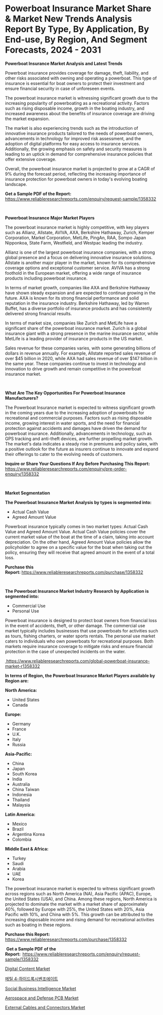 <p><h1>Powerboat Insurance Market Share & Market New Trends Analysis Report By Type, By Application, By End-use, By Region, And Segment Forecasts, 2024 - 2031</h1></p><p><strong>Powerboat Insurance Market Analysis and Latest Trends</strong></p>
<p><p>Powerboat insurance provides coverage for damage, theft, liability, and other risks associated with owning and operating a powerboat. This type of insurance is essential for boat owners to protect their investment and ensure financial security in case of unforeseen events.</p><p>The powerboat insurance market is witnessing significant growth due to the increasing popularity of powerboating as a recreational activity. Factors such as rising disposable income, growth in the boating industry, and increased awareness about the benefits of insurance coverage are driving the market expansion.</p><p>The market is also experiencing trends such as the introduction of innovative insurance products tailored to the needs of powerboat owners, advancements in technology for improved risk assessment, and the adoption of digital platforms for easy access to insurance services. Additionally, the growing emphasis on safety and security measures is leading to an uptick in demand for comprehensive insurance policies that offer extensive coverage.</p><p>Overall, the powerboat insurance market is projected to grow at a CAGR of 9% during the forecast period, reflecting the increasing importance of insurance protection for powerboat owners in today's evolving boating landscape.</p></p>
<p><strong>Get a Sample PDF of the Report:&nbsp;</strong> <a href="https://www.reliableresearchreports.com/enquiry/request-sample/1358332">https://www.reliableresearchreports.com/enquiry/request-sample/1358332</a></p>
<p>&nbsp;</p>
<p><strong>Powerboat Insurance Major Market Players</strong></p>
<p><p>The powerboat insurance market is highly competitive, with key players such as Allianz, Allstate, AVIVA, AXA, Berkshire Hathaway, Zurich, Kemper Corporation, Markel Corporation, MetLife, PingAn, RAA, Sompo Japan Nipponkoa, State Farm, Westfield, and Westpac leading the industry.</p><p>Allianz is one of the largest powerboat insurance companies, with a strong global presence and a focus on delivering innovative insurance solutions. Allstate is another major player in the market, known for its comprehensive coverage options and exceptional customer service. AVIVA has a strong foothold in the European market, offering a wide range of insurance products including powerboat insurance.</p><p>In terms of market growth, companies like AXA and Berkshire Hathaway have shown steady expansion and are expected to continue growing in the future. AXA is known for its strong financial performance and solid reputation in the insurance industry. Berkshire Hathaway, led by Warren Buffet, has a diverse portfolio of insurance products and has consistently delivered strong financial results.</p><p>In terms of market size, companies like Zurich and MetLife have a significant share of the powerboat insurance market. Zurich is a global insurance giant with a strong presence in the marine insurance sector, while MetLife is a leading provider of insurance products in the US market.</p><p>Sales revenue for these companies varies, with some generating billions of dollars in revenue annually. For example, Allstate reported sales revenue of over $45 billion in 2020, while AXA had sales revenue of over $147 billion in the same year. These companies continue to invest in technology and innovation to drive growth and remain competitive in the powerboat insurance market.</p></p>
<p>&nbsp;</p>
<p><strong>What Are The Key Opportunities For Powerboat Insurance Manufacturers?</strong></p>
<p><p>The Powerboat Insurance market is expected to witness significant growth in the coming years due to the increasing adoption of powerboats for recreational and commercial purposes. Factors such as rising disposable income, growing interest in water sports, and the need for financial protection against accidents and damages have driven the demand for powerboat insurance. Additionally, advancements in technology, such as GPS tracking and anti-theft devices, are further propelling market growth. The market's data indicates a steady rise in premiums and policy sales, with a positive outlook for the future as insurers continue to innovate and expand their offerings to cater to the evolving needs of customers.</p></p>
<p><strong>Inquire or Share Your Questions If Any Before Purchasing This Report:</strong> <a href="https://www.reliableresearchreports.com/enquiry/pre-order-enquiry/1358332">https://www.reliableresearchreports.com/enquiry/pre-order-enquiry/1358332</a></p>
<p>&nbsp;</p>
<p><strong>Market Segmentation</strong></p>
<p><strong>The Powerboat Insurance Market Analysis by types is segmented into:</strong></p>
<p><ul><li>Actual Cash Value</li><li>Agreed Amount Value</li></ul></p>
<p><p>Powerboat insurance typically comes in two market types: Actual Cash Value and Agreed Amount Value. Actual Cash Value policies cover the current market value of the boat at the time of a claim, taking into account depreciation. On the other hand, Agreed Amount Value policies allow the policyholder to agree on a specific value for the boat when taking out the policy, ensuring they will receive that agreed amount in the event of a total loss.</p></p>
<p><strong>Purchase this Report:&nbsp;</strong><a href="https://www.reliableresearchreports.com/purchase/1358332">https://www.reliableresearchreports.com/purchase/1358332</a></p>
<p>&nbsp;</p>
<p><strong>The Powerboat Insurance Market Industry Research by Application is segmented into:</strong></p>
<p><ul><li>Commercial Use</li><li>Personal Use</li></ul></p>
<p><p>Powerboat insurance is designed to protect boat owners from financial loss in the event of accidents, theft, or other damage. The commercial use market typically includes businesses that use powerboats for activities such as tours, fishing charters, or water sports rentals. The personal use market caters to individuals who own powerboats for recreational purposes. Both markets require insurance coverage to mitigate risks and ensure financial protection in the case of unexpected incidents on the water.</p></p>
<p><a href="https://www.reliableresearchreports.com/global-powerboat-insurance-market-r1358332">&nbsp;https://www.reliableresearchreports.com/global-powerboat-insurance-market-r1358332</a></p>
<p><strong>In terms of Region, the Powerboat Insurance Market Players available by Region are:</strong></p>
<p>
    <p> <strong> North America: </strong>
        <ul>
            <li>United States</li>
            <li>Canada</li>
        </ul>
        </p> 
    <p> <strong> Europe: </strong>
        <ul>
            <li>Germany</li>
            <li>France</li>
            <li>U.K.</li>
            <li>Italy</li>
            <li>Russia</li>
        </ul>
        </p> 
    <p> <strong> Asia-Pacific: </strong>
        <ul>
            <li>China</li>
            <li>Japan</li>
            <li>South Korea</li>
            <li>India</li>
            <li>Australia</li>
            <li>China Taiwan</li>
            <li>Indonesia</li>
            <li>Thailand</li>
            <li>Malaysia</li>
        </ul>
        </p> 
    <p> <strong> Latin America: </strong>
        <ul>
            <li>Mexico</li>
            <li>Brazil</li>
            <li>Argentina Korea</li>
            <li>Colombia</li>
        </ul>
        </p> 
    <p> <strong> Middle East & Africa: </strong>
        <ul>
            <li>Turkey</li>
            <li>Saudi</li>
            <li>Arabia</li>
            <li>UAE</li>
            <li>Korea</li>
        </ul>
    </p>
    </p>
<p><p>The powerboat insurance market is expected to witness significant growth across regions such as North America (NA), Asia Pacific (APAC), Europe, the United States (USA), and China. Among these regions, North America is projected to dominate the market with a market share of approximately 40%, followed by Europe with 25%, the United States with 20%, Asia Pacific with 10%, and China with 5%. This growth can be attributed to the increasing disposable income and rising demand for recreational activities such as boating in these regions.</p></p>
<p><strong>Purchase this Report: </strong><a href="https://www.reliableresearchreports.com/purchase/1358332">https://www.reliableresearchreports.com/purchase/1358332</a></p>
<p>&nbsp;<strong>Get a Sample PDF of the Report:&nbsp;&nbsp;</strong><a href="https://www.reliableresearchreports.com/enquiry/request-sample/1358332">https://www.reliableresearchreports.com/enquiry/request-sample/1358332</a></p>
<p><strong></strong></p>
<p><p><a href="https://github.com/kimjmgeh81/Market-Research-Report-List-2/blob/main/digital-content-market.md">Digital Content Market</a></p><p><a href="https://github.com/AnthonyWratten/Market-Research-Report-List-2/blob/main/314123685376.md">메틸 4-하이드록시벤조에이트</a></p><p><a href="https://github.com/claudianurdin/Market-Research-Report-List-2/blob/main/social-business-intelligence-market.md">Social Business Intelligence Market</a></p><p><a href="https://www.linkedin.com/pulse/aerospace-defense-pcb-market-share-new-trends-analysis-its-q8k3c?trackingId=%2BhiEJ9wwQ4eUABzZBUZLyA%3D%3D">Aerospace and Defense PCB Market</a></p><p><a href="https://www.linkedin.com/pulse/global-external-cables-connectors-market-projected-gro-zymolyase-cemec?trackingId=QAVkemRxSBm3VddX4%2FB8hQ%3D%3D">External Cables and Connectors Market</a></p></p>